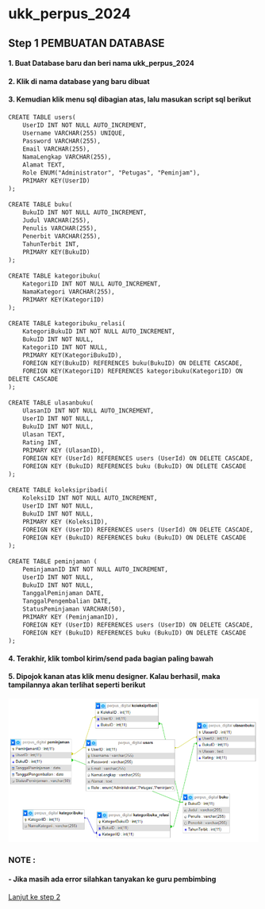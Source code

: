 # ukk_perpus_2024
## Step 1 PEMBUATAN DATABASE
#### 1. Buat Database baru dan beri nama ukk_perpus_2024
#### 2. Klik di nama database yang baru dibuat
#### 3. Kemudian klik menu sql dibagian atas, lalu masukan script sql berikut
```
CREATE TABLE users(
    UserID INT NOT NULL AUTO_INCREMENT,
    Username VARCHAR(255) UNIQUE,
    Password VARCHAR(255),
    Email VARCHAR(255),
    NamaLengkap VARCHAR(255),
    Alamat TEXT,
    Role ENUM("Administrator", "Petugas", "Peminjam"),
    PRIMARY KEY(UserID)
);

CREATE TABLE buku(
    BukuID INT NOT NULL AUTO_INCREMENT,
    Judul VARCHAR(255),
    Penulis VARCHAR(255),
    Penerbit VARCHAR(255),
    TahunTerbit INT,
    PRIMARY KEY(BukuID)
);

CREATE TABLE kategoribuku(
    KategoriID INT NOT NULL AUTO_INCREMENT,
    NamaKategori VARCHAR(255),
    PRIMARY KEY(KategoriID)
);

CREATE TABLE kategoribuku_relasi(
    KategoriBukuID INT NOT NULL AUTO_INCREMENT,
    BukuID INT NOT NULL,
    KategoriID INT NOT NULL,
    PRIMARY KEY(KategoriBukuID),
    FOREIGN KEY(BukuID) REFERENCES buku(BukuID) ON DELETE CASCADE,
    FOREIGN KEY(KategoriID) REFERENCES kategoribuku(KategoriID) ON DELETE CASCADE
);

CREATE TABLE ulasanbuku(
    UlasanID INT NOT NULL AUTO_INCREMENT,
    UserID INT NOT NULL,
    BukuID INT NOT NULL,
    Ulasan TEXT,
    Rating INT,
    PRIMARY KEY (UlasanID),
    FOREIGN KEY (UserId) REFERENCES users (UserId) ON DELETE CASCADE,
    FOREIGN KEY (BukuID) REFERENCES buku (BukuID) ON DELETE CASCADE
);

CREATE TABLE koleksipribadi(
    KoleksiID INT NOT NULL AUTO_INCREMENT,
    UserID INT NOT NULL,
    BukuID INT NOT NULL,
    PRIMARY KEY (KoleksiID),
    FOREIGN KEY (UserID) REFERENCES users (UserId) ON DELETE CASCADE,
    FOREIGN KEY (BukuID) REFERENCES buku (BukuID) ON DELETE CASCADE
);

CREATE TABLE peminjaman (
    PeminjamanID INT NOT NULL AUTO_INCREMENT,
    UserID INT NOT NULL,
    BukuID INT NOT NULL,
    TanggalPeminjaman DATE,
    TanggalPengembalian DATE,
    StatusPeminjaman VARCHAR(50),
    PRIMARY KEY (PeminjamanID),
    FOREIGN KEY (UserID) REFERENCES users (UserID) ON DELETE CASCADE,
    FOREIGN KEY (BukuID) REFERENCES buku (BukuID) ON DELETE CASCADE
);
```

#### 4. Terakhir, klik tombol kirim/send pada bagian paling bawah
#### 5. Dipojok kanan atas klik menu designer. Kalau berhasil, maka tampilannya akan terlihat seperti berikut

![Alt text](https://github.com/irawankilmer/ukk_perpus_2024/blob/main/img/database%20design.PNG)

### NOTE :
#### - Jika masih ada error silahkan tanyakan ke guru pembimbing
[Lanjut ke step 2](https://github.com/irawankilmer/ukk_perpus_2024/tree/step-2)
